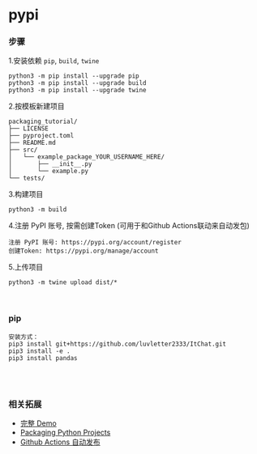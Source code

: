 # pypi

### 步骤

1.安装依赖 `pip`, `build`, `twine`
```
python3 -m pip install --upgrade pip
python3 -m pip install --upgrade build
python3 -m pip install --upgrade twine
```

2.按模板新建项目
```
packaging_tutorial/
├── LICENSE
├── pyproject.toml
├── README.md
├── src/
│   └── example_package_YOUR_USERNAME_HERE/
│       ├── __init__.py
│       └── example.py
└── tests/
```

3.构建项目
```
python3 -m build
```

4.注册 PyPI 账号, 按需创建Token (可用于和Github Actions联动来自动发包)
```
注册 PyPI 账号: https://pypi.org/account/register
创建Token: https://pypi.org/manage/account
```

5.上传项目
```
python3 -m twine upload dist/*
```

<br>

### pip
```
安装方式：
pip3 install git+https://github.com/luvletter2333/ItChat.git
pip3 install -e .
pip3 install pandas
```

<br><br>

### 相关拓展
- [完整 Demo](https://github.com/baiyyee/WeTest)
- [Packaging Python Projects](https://packaging.python.org/en/latest/tutorials/packaging-projects/)
- [Github Actions 自动发布](https://github.com/baiyyee/WeTest/blob/main/.github/workflows/publish.yml)
